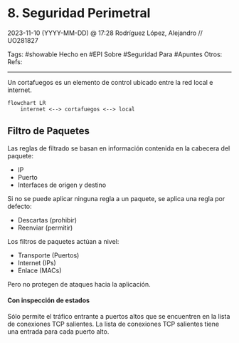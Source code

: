 # 8. Seguridad Perimetral
2023-11-10 (YYYY-MM-DD) @ 17:28
Rodríguez López, Alejandro // UO281827

Tags:
	#showable
	Hecho en #EPI
	Sobre #Seguridad 
	Para #Apuntes
	Otros:
	Refs:
 
<hr>

Un cortafuegos es un elemento de control ubicado entre la red local e internet.

```mermaid
flowchart LR
	internet <--> cortafuegos <--> local
```

## Filtro de Paquetes

Las reglas de filtrado se basan en información contenida en la cabecera del paquete:
- IP
- Puerto
- Interfaces de origen y destino

Si no se puede aplicar ninguna regla a un paquete, se aplica una regla por defecto:
- Descartas (prohibir)
- Reenviar (permitir)

Los filtros de paquetes actúan a nivel:
- Transporte (Puertos)
- Internet (IPs)
- Enlace (MACs)

Pero no protegen de ataques hacia la aplicación.

#### Con inspección de estados

Sólo permite el tráfico entrante a puertos altos que se encuentren en la lista de conexiones TCP salientes.
La lista de conexiones TCP salientes tiene una entrada para cada puerto alto.
